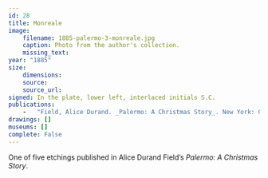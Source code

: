 ```yaml
---
id: 28
title: Monreale
image:
    filename: 1885-palermo-3-monreale.jpg
    caption: Photo from the author's collection.
    missing_text: 
year: "1885"
size:
    dimensions: 
    source: 
    source_url: 
signed: In the plate, lower left, interlaced initials S.C.
publications:
    -   "Field, Alice Durand. _Palermo: A Christmas Story_. New York: G.P. Putnam's Sons, 1885."
drawings: []
museums: []
complete: False
---
```

One of five etchings published in Alice Durand Field’s _Palermo: A Christmas Story_.